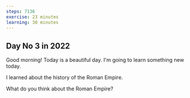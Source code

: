 ```yaml
---
steps: 7136
exercise: 23 minutes
learning: 30 minutes
---
```

## Day No 3 in 2022
Good morning! Today is a beautiful day.
I'm going to learn something new today.

I learned about the history of the Roman Empire.

What do you think about the Roman Empire?
